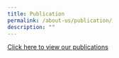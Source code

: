 ```yaml
---
title: Publication
permalink: /about-us/publication/
description: ""
---
```

[Click here to view our publications](https://www.greenridgepri.moe.edu.sg/publication/)